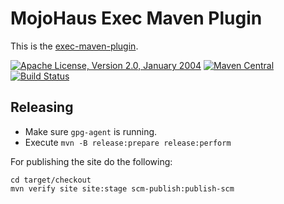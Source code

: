 # MojoHaus Exec Maven Plugin

This is the [exec-maven-plugin](http://www.mojohaus.org/exec-maven-plugin/).
 
[![Apache License, Version 2.0, January 2004](https://img.shields.io/github/license/mojohaus/sql-maven-plugin.svg?label=License)](http://www.apache.org/licenses/)
[![Maven Central](https://img.shields.io/maven-central/v/org.codehaus.mojo/exec-maven-plugin.svg?label=Maven%20Central)](http://search.maven.org/#search%7Cga%7C1%7Cg%3A%22org.codehaus.mojo%22%20a%3A%22exec-maven-plugin%22)
[![Build Status](https://travis-ci.org/mojohaus/exec-maven-plugin.svg?branch=master)](https://travis-ci.org/mojohaus/exec-maven-plugin)

## Releasing

* Make sure `gpg-agent` is running.
* Execute `mvn -B release:prepare release:perform`

For publishing the site do the following:

```
cd target/checkout
mvn verify site site:stage scm-publish:publish-scm
```
